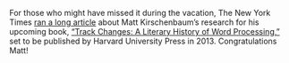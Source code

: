For those who might have missed it during the vacation, The New York Times [ran a long article](https://www.nytimes.com/2011/12/26/books/a-literary-history-of-word-processing.html?_r=1&scp=1&sq=matthew%20kirschenbaum&st=cse) about Matt Kirschenbaum’s research for his upcoming book, [“Track Changes: A Literary History of Word Processing,”](https://mkirschenbaum.wordpress.com/2011/04/10/track-changes/) set to be published by Harvard University Press in 2013. Congratulations Matt!